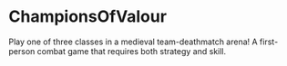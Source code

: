 # ChampionsOfValour
Play one of three classes in a medieval team-deathmatch arena! A first-person combat game that requires both strategy and skill.
